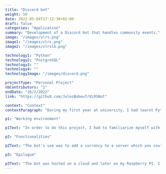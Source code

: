 ```yaml
---
title: "Discord bot"
weight: 50
date: 2022-05-04T17:12:30+02:00
draft: false
categories: "Application"
summary: "Development of a Discord bot that handles community events."
image: "/images/vlrs.png"
image1: "/images/vlrs.png"
image2: "/images/vlrslb.png"

technology1: "Python"
technology2: "PostgreSQL"
technology3: ""
technology4: ""
technologyImage: "/images/discord.png"

projectType: "Personal Project"
nbContributors: "1"
endDate: "16/2/2022"
link: "https://github.com/JulesBobeuf/VLRSBot"

context: "Context"
contextParagraph: "During my first year at university, I had learnt Python and PostgreSQL. While I was in holidays, I wanted to experience a bit and to use what I had learnt at school on a real project."

p1: "Working environment"

p1Text: "In order to do this project, I had to familiarize myself with the 'psycopg2' python library for the database as well as the 'py-cord' library for discord. The project was not long in itself but it took me a very long time to get each functionality working as there was a lot of bugs related to Python and the database."

p2: "Functionalities"

p2Text: "The bot's use was to add a currency to a server which you could earn by winning community events. Staff members would give the currency to whichever user won the event with a private command. After earning a good amount, the users could purchase perks within the discord server."

p3: "Epilogue"

p3Text: "The bot was hosted on a cloud and later on my Raspberry PI. I did not get to use it much, but it still was a great project to work on as it taught me a lot of things. Those ranging from the use of 'async' and 'await' in Python to the use a database in a programming language. I later on learnt those topics at university, and it felt relatively easy for me compared to my classmates as I had already experienced the topics throughout this project."
---
```


